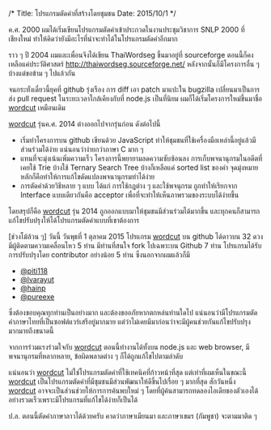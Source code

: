 /*
Title: โปรแกรมตัดคำที่สร้างโดยชุมชน
Date: 2015/10/1
*/

ค.ศ. 2000 ผมได้เริ่มเขียนโปรแกรมตัดคำเข้าประกวดในงานประชุมวิชาการ SNLP 2000 ที่เชียงใหม่ ทำให้คิดว่ายังมีอะไรที่น่าจะทำได้ในโปรแกรมตัดคำอีกมาก

ราว ๆ ปี 2004 ผมและเพื่อนจึงได้เขียน ThaiWordseg ขึ้นมาอยู่ที่ sourceforge ตอนนี้ก็คงเหลือแค่ประวัติศาสตร์ http://thaiwordseg.sourceforge.net/ หลังจากนั้นก็มีโครงการอื่น ๆ บ้างแต่ขอข้าม ๆ ไปแล้วกัน

จนกระทั่งเดี๋ยวนี้ยุคที่ github รุ่งเรือง การ diff เอา patch มาแปะใน bugzilla เปลี่ยนมาเป็นการส่ง pull request ในระยะเวลาใกล้เคียงกับที่ node.js เป็นที่นิยม ผมก็ได้เริ่มโครงการใหม่ขึ้นมาชื่อ [wordcut](http://github.com/veer66/wordcut) เหมือนเดิม 

[wordcut](http://github.com/veer66/wordcut) รุ่นค.ศ. 2014 ต่างออกไปจากรุ่นก่อน ดังต่อไปนี้ 

* เริ่มทำโครงการบน github เขียนด้วย JavaScript ทำให้ชุมชนที่ใช้เครื่องมือเหล่านี้อยู่แล้วมีส่วนร่วมได้ง่าย แน่นอนว่าง่ายกว่าภาษา C มาก ๆ 
* แทนที่จะมุ่งเน้นเพิ่มความเร็ว โครงการนี้พยายามลดความซับซ้อนลง การเก็บพจนานุกรมในอดีตที่เคยใช้ Trie บ้างใช้ Ternary Search Tree บ้างก็เหลือแค่ sorted list ของคำ จุดมุ่งหมายหลักก็คือทำให้การแก้ไขดัดแปลงพจนานุกรมทำได้ง่าย
* การตัดคำด้วยวิธีหลาย ๆ แบบ ได้แก่ การใช้กฎต่าง ๆ และใช้พจนุกรม ถูกทำให้เรียกจาก Interface แบบเดียวกันคือ acceptor เพื่อที่จะทำให้เห็นภาพรวมของระบบได้ง่ายขึ้น 

โดยสรุปก็คือ [wordcut](http://github.com/veer66/wordcut) รุ่น 2014 ถูกออกแบบมาให้ชุมชนมีส่วนร่วมได้มากขึ้น และทุกคนก็สามารถแก้ไขปรับปรุงให้ได้โปรแกรมตัดคำแบบที่เขาต้องการ 

[ช่วงโม้ล้วน ๆ] วันนี้ วันพุธที่ 1 ตุลาคม 2015 โปรแกรม [wordcut](http://github.com/veer66/wordcut) บน github ได้ดาวบน 32 ดวง มีผู้ติดตามความเคลื่อนไหว 5 ท่าน มีท่านที่สนใจ fork ไปเฉพาะบน Github 7 ท่าน โปรแกรมได้รับการปรับปรุงโดย contributor อย่างน้อย 5 ท่าน ซึ่งนอกจากผมแล้วก็มี 

* [@piti118](http://github.com/piti118) 
* [@lvarayut](http://github.com/lvarayut) 
* [@hainp](http://github.com/hainp) 
* [@pureexe](http://github.com/pureexe) 

ซึ่งต้องขอบคุณทุกท่านเป็นอย่างมาก และต้องขออภัยหากตกหล่นท่านใดไป แน่นอนว่ามีโปรแกรมตัดคำภาษาไทยที่เป็นซอฟต์แวร์เสรีอยู่มากมาย แต่ว่าไม่เคยมีมาก่อนว่าจะมีผู้คนช่วยกันแก้ไขปรับปรุงมากมายถึงขนาดนี้

จากการร่วมแรงร่วมใจกับ [wordcut](http://github.com/veer66/wordcut) ตอนนี้ทำงานได้ทั้งบน node.js และ web browser, มีพจนานุกรมที่หลากหลาย, ข้อผิดพลาดต่าง ๆ ก็ได้ถูกแก้ไขไปตามลำดับ 

แน่นอนว่า [wordcut](http://github.com/veer66/wordcut) ไม่ใช่โปรแกรมตัดคำที่ใช้เทคนิคที่ก้าวหน้าที่สุด แต่เท่าที่ผมเห็นในขณะนี้ [wordcut](http://github.com/veer66/wordcut) เป็นโปรแกรมตัดคำที่มีชุมชนมีส่วนพัฒนาให้ดีขึ้นไปเรื่อย ๆ มากที่สุด สักวันหนึ่ง [wordcut](http://github.com/veer66/wordcut) อาจจะเป็นส่วนช่วยให้การการค้นพบใหม่ ๆ โดยที่ผู้ค้นสามารถทดลองไอเดียของตัวเองได้อย่างรวดเร็วเพราะมีโปรแกรมที่แก้ไขได้ง่ายก็เป็นได้

ป.ล. ตอนนี้ตัดคำภาษาลาวได้ด้วยครับ คาดว่าภาษาเมียนมา และภาษาเขมร (กัมพูชา) จะตามมาติด ๆ 